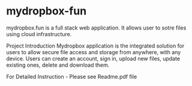 # mydropbox-fun
mydropbox.fun is a full stack web application. It allows user to sotre files using cloud infrastructure.

Project Introduction 
Mydropbox application is the integrated solution for users to allow secure file access and
storage from anywhere, with any device. Users can create an account, sign in, upload new files,
update existing ones, delete and download them.

For Detailed Instruction - Please see Readme.pdf file
